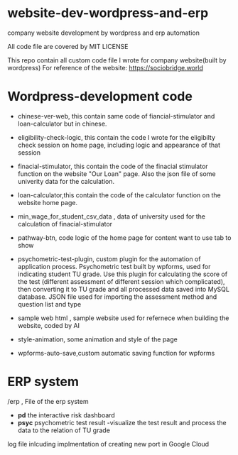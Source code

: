 # website-dev-wordpress-and-erp
company website development by wordpress and erp automation

All code file are covered by MIT LICENSE

This repo contain all custom code file I wrote for company website(built by wordpress)
For reference of the website: https://sociobridge.world

# Wordpress-development code
* chinese-ver-web, this contain same code of fiancial-stimulator and loan-calculator but in chinese.

* eligibility-check-logic, this contain the code I wrote for the eligibilty check session on home page, including logic and appearance of that session

* finacial-stimulator, this contain the code of the finacial stimulator function on the website "Our Loan" page. Also the json file of some univerity data for the calculation.

* loan-calculator,this contain the code of the calculator function on the website home page.

* min_wage_for_student_csv_data , data of university used for the calculation of finacial-stimulator

* pathway-btn, code logic of the home page for content want to use tab to show

* psychometric-test-plugin, custom plugin for the automation of application process. Psychometric test built by wpforms, used for indicating student TU grade. Use this plugin for calculating the score of the test (different assessment of different session which complicated), then converting it to TU grade and all processed data saved into MySQL database. JSON file used for importing the assessment method and question list and type

* sample web html , sample website used for refernece when building the website, coded by AI

* style-animation, some animation and style of the page

* wpforms-auto-save,custom automatic saving function for wpforms

# ERP system
/erp , File of the erp system
* **pd** the interactive risk dashboard
* **psyc** psychometric test result -visualize the test result and process the data to the relation of TU grade

log file inlcuding implmentation of creating new port in Google Cloud

